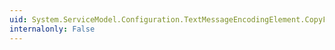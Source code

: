 ```yaml
---
uid: System.ServiceModel.Configuration.TextMessageEncodingElement.CopyFrom(System.ServiceModel.Configuration.ServiceModelExtensionElement)
internalonly: False
---
```

